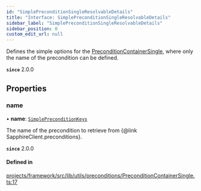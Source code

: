 ```yaml
---
id: "SimplePreconditionSingleResolvableDetails"
title: "Interface: SimplePreconditionSingleResolvableDetails"
sidebar_label: "SimplePreconditionSingleResolvableDetails"
sidebar_position: 0
custom_edit_url: null
---
```


Defines the simple options for the [PreconditionContainerSingle](../classes/PreconditionContainerSingle), where only the name of the precondition can
be defined.

**`since`** 2.0.0

## Properties

### name

• **name**: [`SimplePreconditionKeys`](../#simplepreconditionkeys)

The name of the precondition to retrieve from {@link SapphireClient.preconditions}.

**`since`** 2.0.0

#### Defined in

[projects/framework/src/lib/utils/preconditions/PreconditionContainerSingle.ts:17](https://github.com/sapphiredev/framework/blob/5a4898f6/src/lib/utils/preconditions/PreconditionContainerSingle.ts#L17)

